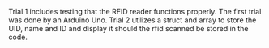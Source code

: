 Trial 1 includes testing that the RFID reader functions properly. The first trial was done by an Arduino Uno.
Trial 2 utilizes a struct and array to store the UID, name and ID and display it should the rfid scanned be stored in the code.
